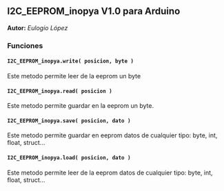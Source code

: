 ## **I2C_EEPROM_inopya V1.0** para Arduino

**Autor:** _Eulogio López_  


### **Funciones**

#### **`I2C_EEPROM_inopya.write( posicion, byte )`** 

Este metodo permite leer de la eeprom un byte

#### **`I2C_EEPROM_inopya.read( posicion )`**

Este metodo permite guardar en la eeprom un byte.

#### **`I2C_EEPROM_inopya.save( posicion, dato )`**

Este metodo permite guardar en eeprom datos de cualquier tipo: byte, int, float, struct...

#### **`I2C_EEPROM_inopya.load( posicion, dato )`**

Este metodo permite leer de la eeprom datos de cualquier tipo: byte, int, float, struct...





